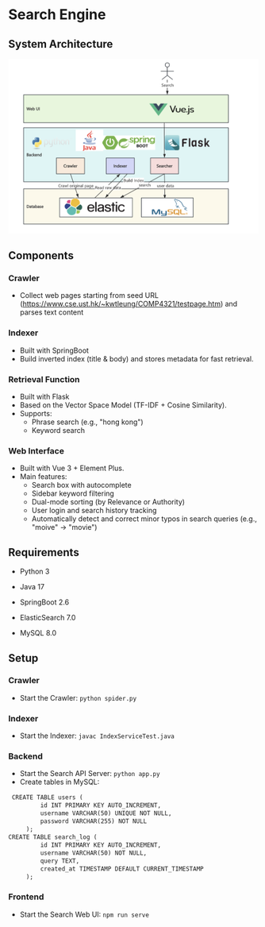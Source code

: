 # Search Engine
## System Architecture
![System Architecture](images/architecture.png)
## Components
### Crawler
- Collect web pages starting from seed URL (https://www.cse.ust.hk/~kwtleung/COMP4321/testpage.htm) and parses text content
### Indexer
- Built with SpringBoot
- Build inverted index (title & body) and stores metadata for fast retrieval.
### Retrieval Function
- Built with Flask
- Based on the Vector Space Model (TF-IDF + Cosine Similarity).
- Supports:
  - Phrase search (e.g., "hong kong")
  - Keyword search
### Web Interface
- Built with Vue 3 + Element Plus.
- Main features:
  - Search box with autocomplete
  - Sidebar keyword filtering
  - Dual-mode sorting (by Relevance or Authority)
  - User login and search history tracking
  - Automatically detect and correct minor typos in search queries (e.g., "moive" -> "movie")

## Requirements

- Python 3

- Java 17

- SpringBoot 2.6

- ElasticSearch 7.0

- MySQL 8.0

## Setup
### Crawler
- Start the Crawler: ```python spider.py```
### Indexer
- Start the Indexer: ```javac IndexServiceTest.java```
### Backend 
- Start the Search API Server: ```python app.py```
- Create tables in MySQL:
```
 CREATE TABLE users (
         id INT PRIMARY KEY AUTO_INCREMENT,
         username VARCHAR(50) UNIQUE NOT NULL,
         password VARCHAR(255) NOT NULL
     );
CREATE TABLE search_log (
         id INT PRIMARY KEY AUTO_INCREMENT,
         username VARCHAR(50) NOT NULL,
         query TEXT,
         created_at TIMESTAMP DEFAULT CURRENT_TIMESTAMP
     );
```
### Frontend
- Start the Search Web UI: ```npm run serve```

